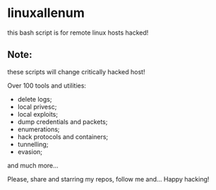 # linuxallenum
this bash script is for remote linux hosts hacked!

## Note:
these scripts will change critically hacked host!

Over 100 tools and utilities:
- delete logs;
- local privesc;
- local exploits;
- dump credentials and packets;
- enumerations;
- hack protocols and containers;
- tunnelling;
- evasion;

and much more...

Please, share and starring my repos, follow me and... Happy hacking!
